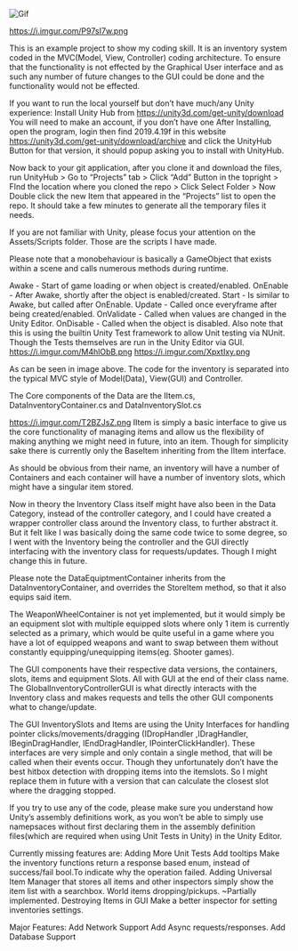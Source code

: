 
![Gif](https://imgur.com/a/d4Vpix6)


https://i.imgur.com/P97sI7w.png

This is an example project to show my coding skill. It is an inventory system coded in the MVC(Model, View, Controller) coding architecture. To ensure that the functionality is not effected by the Graphical User interface and as such any number of future changes to the GUI could be done and the functionality would not be effected.



If you want to run the local yourself but don’t have much/any Unity experience:
Install Unity Hub from https://unity3d.com/get-unity/download
You will need to make an account, if you don’t have one
After Installing, open the program, login then find 2019.4.19f in this website https://unity3d.com/get-unity/download/archive and click the UnityHub Button for that version, it should popup asking you to install with UnityHub.

Now back to your git application, after you clone it and download the files, run UnityHub > Go to “Projects” tab > Click “Add” Button in the topright > FInd the location where you cloned the repo > Click Select Folder > Now Double click the new Item that appeared in the “Projects” list to open the repo. It should take a few minutes to generate all the temporary files it needs.



If you are not familiar with Unity, please focus your attention on the Assets/Scripts folder. Those are the scripts I have made.

Please note that a monobehaviour is basically a GameObject that exists within a scene and calls numerous methods during runtime. 

Awake - Start of game loading or when object is created/enabled.
OnEnable - After Awake, shortly after the object is enabled/created.
Start - Is similar to Awake, but called after OnEnable.
Update - Called once everyframe after being created/enabled.
OnValidate - Called when values are changed in the Unity Editor.
OnDisable - Called when the object is disabled.
Also note that this is using the builtin Unity Test framework to allow Unit testing via NUnit. Though the Tests themselves are run in the Unity Editor via GUI.
https://i.imgur.com/M4hlObB.png
https://i.imgur.com/XpxtIxy.png

As can be seen in image  above. The code for the inventory is separated into the typical MVC style of Model(Data), View(GUI) and Controller.

The Core components of the Data are the IItem.cs, DataInventoryContainer.cs and DataInventorySlot.cs

https://i.imgur.com/T2BZJsZ.png
IItem is simply a basic interface to give us the core functionality of managing items and allow us the flexibility of making anything we might need in future,  into an item. Though for simplicity sake there is currently only the BaseItem inheriting from the IItem interface.


As should be obvious from their name, an inventory will have a number of Containers and each container will have a number of inventory slots, which might have a singular item stored.

Now in theory the Inventory Class itself might have also been in the Data Category, instead of the controller category, and I could have created a wrapper controller class around the Inventory class, to further abstract it. But it felt like I was basically doing the same code twice to some degree, so I went with the Inventory being the controller and the GUI directly interfacing with the inventory class for requests/updates. Though I might change this in future.

Please note the DataEquiptmentContainer inherits from the DataInventoryContainer, and overrides the StoreItem method, so that it also equips said item.

The WeaponWheelContainer is not yet implemented, but it would simply be an equipment slot with multiple equipped slots where only 1 item is currently selected as a primary, which would be quite useful in a game where you have a lot of equipped weapons and want to swap between them without constantly equipping/unequipping items(eg. Shooter games).

The GUI components have their respective data versions, the containers, slots, items and equipment Slots. All with GUI at the end of their class name.
The GlobalInventoryControllerGUI is what directly interacts with the Inventory class and makes requests and tells the other GUI components what to change/update.

The GUI InventorySlots and Items are using the Unity Interfaces for handling pointer clicks/movements/dragging (IDropHandler ,IDragHandler, IBeginDragHandler, IEndDragHandler, IPointerClickHandler). These interfaces are very simple and only contain a single method, that will be called when their events occur. Though they unfortunately don’t have the best hitbox detection with dropping items into the itemslots. So I might replace them in future with a version that can calculate the closest slot where the dragging stopped.

If you try to use any of the code, please make sure you understand how Unity’s assembly definitions work, as you won’t be able to simply use namepsaces without first declaring them in the assembly definition files(which are required when using Unit Tests in Unity) in the Unity Editor.

Currently missing features are:
Adding More Unit Tests
Add tooltips
Make the inventory functions return a response based enum, instead of success/fail bool.To indicate why the operation failed.
Adding Universal Item Manager that stores all items and other inspectors simply show the item list with a searchbox.
World items dropping/pickups. ~Partially implemented.
Destroying Items in GUI
Make a better inspector for setting inventories settings.


Major Features:
Add Network Support
Add Async requests/responses.
Add Database Support
